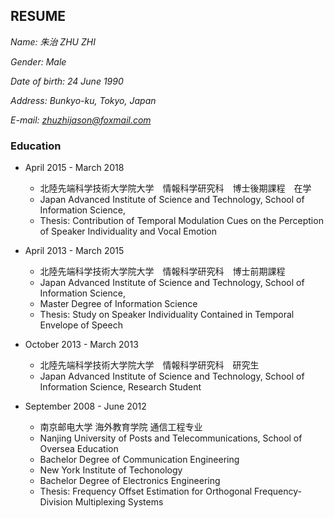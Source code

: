 ## RESUME

*Name: 朱治 ZHU ZHI*

*Gender: Male*

*Date of birth: 24 June 1990*

*Address: Bunkyo-ku, Tokyo, Japan*

*E-mail: zhuzhijason@foxmail.com*

### Education

- April 2015 - March 2018
  - 北陸先端科学技術大学院大学　情報科学研究科　博士後期課程　在学
  - Japan Advanced Institute of Science and Technology, School of Information Science, 
  - Thesis: Contribution of Temporal Modulation Cues on the Perception of Speaker Individuality and Vocal Emotion

- April 2013 - March 2015
  - 北陸先端科学技術大学院大学　情報科学研究科　博士前期課程
  - Japan Advanced Institute of Science and Technology, School of Information Science,
  - Master Degree of Information Science
  - Thesis: Study on Speaker Individuality Contained in Temporal Envelope of Speech

- October 2013 - March 2013
  - 北陸先端科学技術大学院大学　情報科学研究科　研究生
  - Japan Advanced Institute of Science and Technology, School of Information Science, Research Student

- September 2008 - June 2012
  - 南京邮电大学 海外教育学院 通信工程专业
  - Nanjing University of Posts and Telecommunications, School of Oversea Education
  - Bachelor Degree of Communication Engineering
  - New York Institute of Techonology
  - Bachelor Degree of Electronics Engineering
  - Thesis: Frequency Offset Estimation for Orthogonal Frequency-Division Multiplexing Systems

